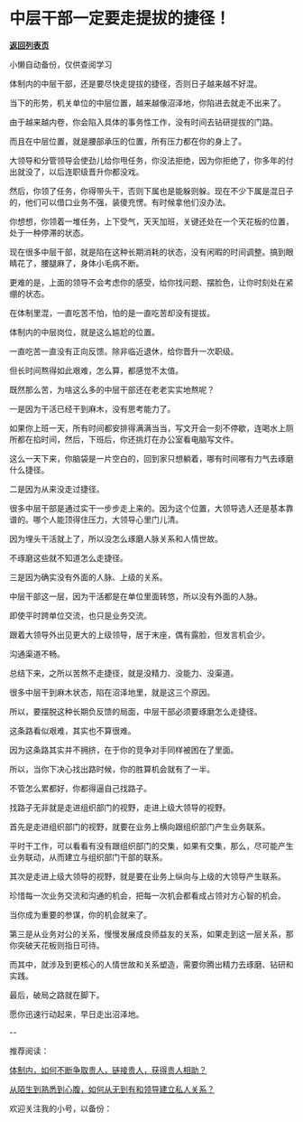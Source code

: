 # 中层干部一定要走提拔的捷径！

[**返回列表页**](/gzh/费曼的小茶馆)

小懒自动备份，仅供查阅学习

体制内的中层干部，还是要尽快走提拔的捷径，否则日子越来越不好混。

当下的形势，机关单位的中层位置，越来越像沼泽地，你陷进去就走不出来了。  

由于越来越内卷，你会陷入具体的事务性工作，没有时间去钻研提拔的门路。  

而且在中层位置，就是腰部承压的位置，所有压力都在你的身上了。

大领导和分管领导会使劲儿给你甩任务，你没法拒绝，因为你拒绝了，你多年的付出就没了，以后连职级晋升你都没戏。

然后，你领了任务，你得带头干，否则下属也是能躲则躲。现在不少下属是混日子的，他们可以借口业务不强，装傻充愣。有时候拿他们没办法。  

你想想，你领着一堆任务，上下受气，天天加班，关键还处在一个天花板的位置，处于一种停滞的状态。  

现在很多中层干部，就是陷在这种长期消耗的状态，没有闲暇的时间调整。搞到眼睛花了，腰腿麻了，身体小毛病不断。

更难的是，上面的领导不会考虑你的感受，给你找问题、摆脸色，让你时刻处在紧绷的状态。  

在体制里混，一直吃苦不怕，怕的是一直吃苦却没有提拔。

体制内的中层岗位，就是这么尴尬的位置。

一直吃苦一直没有正向反馈。除非临近退休，给你晋升一次职级。

但长时间熬得如此艰难，怎么算，都感觉不太值。

既然那么苦，为啥这么多的中层干部还在老老实实地熬呢？  

一是因为干活已经干到麻木，没有思考能力了。  

如果你上班一天，所有时间都安排得满满当当，写文开会一刻不停歇，连喝水上厕所都在掐时间，然后，下班后，你还挑灯在办公室看电脑写文件。  

这么一天下来，你脑袋是一片空白的，回到家只想躺着，哪有时间哪有力气去琢磨什么捷径。

二是因为从来没走过捷径。

很多中层干部是通过实干一步步走上来的。因为这个位置，大领导选人还是基本靠谱的。哪个人能顶得住压力，大领导心里门儿清。

因为埋头干活就上了，所以没怎么琢磨人脉关系和人情世故。

不琢磨这些就不知道怎么走捷径。  

三是因为确实没有外面的人脉、上级的关系。

中层干部这一层，因为干活都是在单位里面转悠，所以没有外面的人脉。

即使平时跨单位交流，也只是业务交流。  

跟着大领导外出见更大的上级领导，居于末座，偶有露脸，但发言机会少。  

沟通渠道不畅。

总结下来，之所以苦熬不走捷径，就是没精力、没能力、没渠道。

很多中层干到麻木状态，陷在沼泽地里，就是这三个原因。

所以，要摆脱这种长期负反馈的局面，中层干部必须要琢磨怎么走捷径。  

这条路看似艰难，其实也不算很难。  

因为这条路其实并不拥挤，在于你的竞争对手同样被困在了里面。  

所以，当你下决心找出路时候，你的胜算机会就有了一半。

不管怎么累都好，你都得逼自己找路子。

找路子无非就是走进组织部门的视野，走进上级大领导的视野。

首先是走进组织部门的视野，就要在业务上横向跟组织部门产生业务联系。  

平时干工作，可以看看有没有跟组织部门的交集，如果有交集，那么，尽可能产生业务联动，从而建立与组织部门干部的联系。

其次是走进上级大领导的视野，就是要在业务上纵向与上级的大领导产生联系。  

珍惜每一次业务交流和沟通的机会，把每一次机会都看成占领对方心智的机会。

当你成为重要的参谋，你的机会就来了。

第三是从业务对公的关系，慢慢发展成良师益友的关系，如果走到这一层关系，那你突破天花板则指日可待。

而其中，就涉及到更核心的人情世故和关系塑造，需要你腾出精力去琢磨、钻研和实践。

最后，破局之路就在脚下。

愿你迅速行动起来，早日走出沼泽地。  

\--  

推荐阅读：  

[体制内，如何不断争取贵人，链接贵人，获得贵人相助？](http://mp.weixin.qq.com/s?__biz=MzkzMDM0NzA3Mw==&mid=2247488840&idx=2&sn=6249cd27b3222eb4759c686fc9f67195&chksm=c27af466f50d7d701653c07b078e924521f6e7a262516fba442174ceacece823e0f567df14c2&scene=21#wechat_redirect)  

[从陌生到熟悉到心腹，如何从无到有和领导建立私人关系？](http://mp.weixin.qq.com/s?__biz=MzkzMDM0NzA3Mw==&mid=2247488623&idx=2&sn=2ace232507083cb19301623821a77d21&chksm=c27af541f50d7c57eb1941a2e6af44ae94193309b1225ad111f1848374ef86e358ef0b7ab916&scene=21#wechat_redirect)  

欢迎关注我的小号，以备份：


